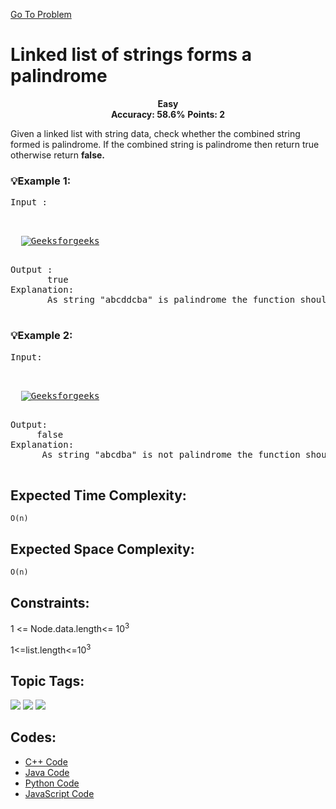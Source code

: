  [Go To Problem](https://www.geeksforgeeks.org/problems/linked-list-of-strings-forms-a-palindrome/1)
# Linked list of strings forms a palindrome



<div align="center">
  <strong>Easy</strong>    
</div>
<div align="center">
       <strong>Accuracy: 58.6%</strong>    
               <strong>Points: 2</strong>
</div>

Given a linked list with string data, check whether the combined string formed is palindrome. If the combined string is palindrome then return true otherwise return <strong>false.</strong>
### 💡Example 1:
<pre>
Input :
       <p align="left">
  <a href="https://www.geeksforgeeks.org/problems/linked-list-of-strings-forms-a-palindrome/1"><img src="https://media.geeksforgeeks.org/img-practice/prod/addEditProblem/700056/Web/Other/blobid0_1719813534.png" alt="Geeksforgeeks"></a>
</p>
Output :
       true
Explanation: 
       As string "abcddcba" is palindrome the function should return true.

</pre>

### 💡Example 2:

<pre>
Input:
        <p align="left">
  <a href="https://www.geeksforgeeks.org/problems/linked-list-of-strings-forms-a-palindrome/1"><img src="https://media.geeksforgeeks.org/img-practice/prod/addEditProblem/700056/Web/Other/blobid1_1719813588.png" alt="Geeksforgeeks"></a>
</p>
Output: 
     false
Explanation:
      As string "abcdba" is not palindrome the function should return false.

</pre>


## Expected Time Complexity:
```O(n)```
## Expected Space Complexity: 
```O(n)```

## Constraints: 

1 <= Node.data.length<= 10<sup>3</sup>

1<=list.length<=10<sup>3</sup>


## Topic Tags:
<p align="left">

<a href="https://www.geeksforgeeks.org/explore/?category[]=palindrome"><img src="https://img.shields.io/badge/palindrome-100000?style=flat&logo=palindrome&logoColor=5A639C&labelcolor=F4A261&color=F4A261" /></a>
<a href="https://www.geeksforgeeks.org/explore/?category[]=Linked List"><img src="https://img.shields.io/badge/Linked List-100000?style=flat&logo=&logoColor=08080&labelcolor=08080&color=08080" /></a>
<a href="https://www.geeksforgeeks.org/explore/?category[]=Data%20Structures"><img src="https://img.shields.io/badge/Data%20Structures-100000?style=flat&logo=Data%20Structures&logoColor=F7F7F7&labelcolor=2A79D7&color=2A79D7" /></a>

## Codes:
  - [C++ Code](https://github.com/HackResist/GeeksForGeeks-POTD/blob/main/July%202024/02-07-2024/Linked%20list%20of%20strings%20forms%20a%20palindrome.cpp) 
 - [Java Code](https://github.com/HackResist/GeeksForGeeks-POTD/blob/main/July%202024/02-07-2024/Linked%20list%20of%20strings%20forms%20a%20palindrome.java)
 - [Python Code](https://github.com/HackResist/GeeksForGeeks-POTD/blob/main/July%202024/02-07-2024/Linked%20list%20of%20strings%20forms%20a%20palindrome.py)
 - [JavaScript Code](https://github.com/HackResist/GeeksForGeeks-POTD/blob/main/July%202024/02-07-2024/Linked%20list%20of%20strings%20forms%20a%20palindrome.js) 
